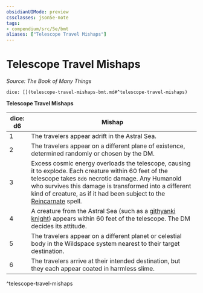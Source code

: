 ```yaml
---
obsidianUIMode: preview
cssclasses: json5e-note
tags:
- compendium/src/5e/bmt
aliases: ["Telescope Travel Mishaps"]
---
```

# Telescope Travel Mishaps
*Source: The Book of Many Things* 

`dice: [](telescope-travel-mishaps-bmt.md#^telescope-travel-mishaps)`

**Telescope Travel Mishaps**

| dice: d6 | Mishap |
|----------|--------|
| 1 | The travelers appear adrift in the Astral Sea. |
| 2 | The travelers appear on a different plane of existence, determined randomly or chosen by the DM. |
| 3 | Excess cosmic energy overloads the telescope, causing it to explode. Each creature within 60 feet of the telescope takes `8d6` necrotic damage. Any Humanoid who survives this damage is transformed into a different kind of creature, as if it had been subject to the [Reincarnate](z_compendium/spells/reincarnate.md) spell. |
| 4 | A creature from the Astral Sea (such as a [githyanki knight](z_compendium/bestiary/humanoid/githyanki-knight.md)) appears within 60 feet of the telescope. The DM decides its attitude. |
| 5 | The travelers appear on a different planet or celestial body in the Wildspace system nearest to their target destination. |
| 6 | The travelers arrive at their intended destination, but they each appear coated in harmless slime. |
^telescope-travel-mishaps